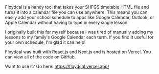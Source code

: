 Floydcal is a handy tool that takes your SHFGS timetable HTML file and turns it into a calendar file you can use anywhere. This means you can easily add your school schedule to apps like Google Calendar, Outlook, or Apple Calendar without having to type in every single lesson.

I originally built this for myself because I was tired of manually adding my lessons to my family's Google Calendar each term. If you find it useful for your own schedule, I'm glad it can help!

Floydcal was built with React.js and Next.js and is hosted on Vercel. You can view all of the code on GitHub.

Want to use it? Go here: https://floydcal.vercel.app/

